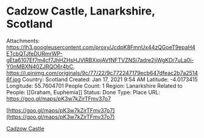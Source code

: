 # Cadzow Castle, Lanarkshire, Scotland

Attachments: https://lh3.googleusercontent.com/proxy/JcdpK8FmnUx44zQGoeT9epaH4ETcbQTJfeDURmrWP-gEta6107Ef7m4cf7JhHZHsHJVIRBXipjAVfNFTVZNSi7adre2jiWgKDr7uLa0i-Y0nMBXN40ZJRQO6r4bC, https://i.pinimg.com/originals/9c/77/22/9c772247179ecb647dfeac2b7a25146f.jpg
Country: Scotland
Created: Jan 17, 2021 9:54 AM
Latitude: -4.0173415
Longitude: 55.7604701
People Count: 1
Region: Lanarkshire
Related to People: [[Graham, Euphemia]]
Status: Done
Type: Place
URL: https://goo.gl/maps/pK3w7kZirTFmv37o7

[https://goo.gl/maps/pK3w7kZirTFmv37o7](https://goo.gl/maps/pK3w7kZirTFmv37o7)

[Cadzow Castle](https://en.wikipedia.org/wiki/Cadzow_Castle)